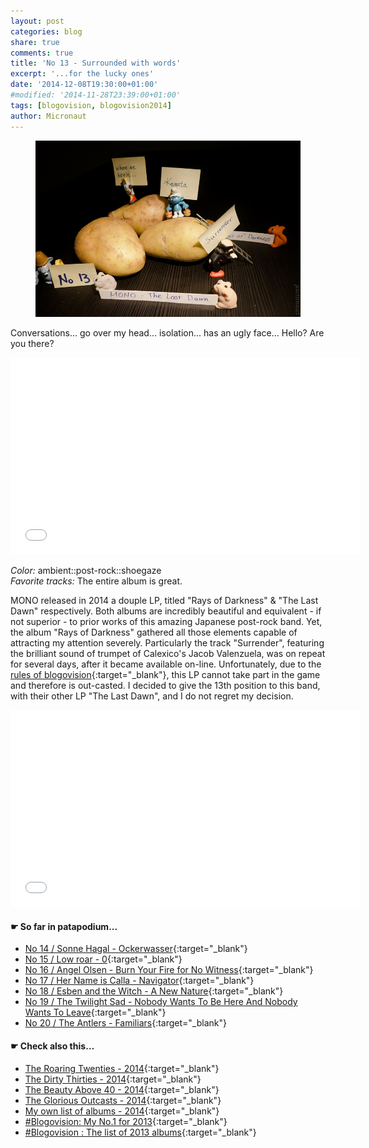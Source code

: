 ```yaml
---
layout: post
categories: blog
share: true
comments: true
title: 'No 13 - Surrounded with words'
excerpt: '...for the lucky ones'
date: '2014-12-08T19:30:00+01:00'
#modified: '2014-11-28T23:39:00+01:00'
tags: [blogovision, blogovision2014]
author: Micronaut
---
```

<figure>
	<a href="/images/posts/blogovision/Mono.jpg"><img src="/images/posts/blogovision/Mono.jpg" alt="Mono-Image" class="center"/></a>
</figure>

Conversations... go over my head... isolation... has an ugly face... Hello? Are you there?

<iframe width="560" height="315" src="//www.youtube.com/embed/QQPhwQK4H1U" frameborder="0" allowfullscreen>&nbsp;</iframe>

*Color:* ambient::post-rock::shoegaze<br/>
*Favorite tracks:*  The entire album is great. 

MONO released in 2014 a douple LP, titled "Rays of Darkness" & "The Last Dawn" respectively. Both albums are incredibly beautiful and equivalent - if not superior - to prior works of this amazing Japanese post-rock band. Yet, the album "Rays of Darkness" gathered all those elements capable of attracting my attention severely. Particularly the track "Surrender", featuring the brilliant sound of trumpet of Calexico's Jacob Valenzuela, was on repeat for several days, after it became available on-line. Unfortunately, due to the [rules of blogovision](https://gone4sure.wordpress.com/2014/11/03/blogovision-2014-a-fine-mess/){:target="_blank"}, this LP cannot take part in the game and therefore is out-casted. I decided to give the 13th position to this band, with their other LP "The Last Dawn", and I do not regret my decision.

<iframe width="560" height="315" src="//www.youtube.com/embed/V36pcOxI92E" frameborder="0" allowfullscreen>&nbsp;</iframe>

#### &#x261B; So far in patapodium...
* [No 14 / Sonne Hagal - Ockerwasser](/blog/blogovision2014-no14/){:target="_blank"}
* [No 15 / Low roar - 0](/blog/blogovision2014-no15/){:target="_blank"}
* [No 16 / Angel Olsen - Burn Your Fire for No Witness](/blog/blogovision2014-no16/){:target="_blank"}
* [No 17 / Her Name is Calla - Navigator](/blog/blogovision2014-no17/){:target="_blank"}
* [No 18 / Esben and the Witch - A New Nature](/blog/blogovision2014-no18/){:target="_blank"}
* [No 19 / The Twilight Sad - Nobody Wants To Be Here And Nobody Wants To Leave](/blog/blogovision2014-no19/){:target="_blank"}
* [No 20 / The Antlers - Familiars](/blog/blogovision2014-no20/){:target="_blank"}

#### &#x261B; Check also this…
* [The Roaring Twenties - 2014](/blog/blogovision2014-the-roaring-twenties/){:target="_blank"}
* [The Dirty Thirties - 2014](/blog/blogovision2014-the-dirty-thirties/){:target="_blank"}
* [The Beauty Above 40 - 2014](/blog/blogovision2014-the-beauty-above-40/){:target="_blank"}
* [The Glorious Outcasts - 2014](/blog/blogovision2014-the-glorious-outcasts-2014/){:target="_blank"}
* [My own list of albums - 2014](/blog/complete-list-2014/){:target="_blank"}
* [#Blogovision: My No.1 for 2013](/blog/blogovision2013-no01/){:target="_blank"}
* [#Blogovision : The list of 2013 albums](/blog/blogovision-my-own-list-of-2013-nominees-albums/){:target="_blank"}